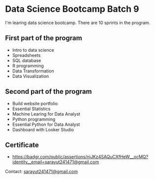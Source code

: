 # Data Science Bootcamp Batch 9

I'm learing data science bootcamp. There are 10 sprints in the program.

## First part of the program

- Intro to data science
- Spreadsheets
- SQL database
- R programming
- Data Transformation
- Data Visualization

## Second part of the program

- Build website portfolio
- Essential Statistics
- Machine Learing for Data Analyst
- Python programming
- Essential Python for Data Analyst
- Dashboard with Looker Studio

## Certificate
- https://badgr.com/public/assertions/niJKz4SAQuCXfHeW__ocMQ?identity__email=sarayut241471@gmail.com

Contact: sarayut241471@gmail.com

